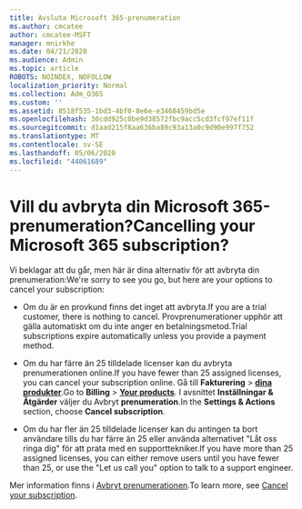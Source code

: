 ```yaml
---
title: Avsluta Microsoft 365-prenumeration
ms.author: cmcatee
author: cmcatee-MSFT
manager: mnirkhe
ms.date: 04/21/2020
ms.audience: Admin
ms.topic: article
ROBOTS: NOINDEX, NOFOLLOW
localization_priority: Normal
ms.collection: Adm_O365
ms.custom: ''
ms.assetid: 8518f535-1bd3-4bf0-8e6e-e3468459bd5e
ms.openlocfilehash: 30cdd925c0be9d38572fbc9acc5cd3fcf97ef11f
ms.sourcegitcommit: d1aad215f8aa636ba89c93a13a0c9d90e997f752
ms.translationtype: MT
ms.contentlocale: sv-SE
ms.lasthandoff: 05/06/2020
ms.locfileid: "44061689"
---
```

# <a name="cancelling-your-microsoft-365-subscription"></a><span data-ttu-id="bef7c-102">Vill du avbryta din Microsoft 365-prenumeration?</span><span class="sxs-lookup"><span data-stu-id="bef7c-102">Cancelling your Microsoft 365 subscription?</span></span>

<span data-ttu-id="bef7c-103">Vi beklagar att du går, men här är dina alternativ för att avbryta din prenumeration:</span><span class="sxs-lookup"><span data-stu-id="bef7c-103">We're sorry to see you go, but here are your options to cancel your subscription:</span></span>
  
- <span data-ttu-id="bef7c-104">Om du är en provkund finns det inget att avbryta.</span><span class="sxs-lookup"><span data-stu-id="bef7c-104">If you are a trial customer, there is nothing to cancel.</span></span> <span data-ttu-id="bef7c-105">Provprenumerationer upphör att gälla automatiskt om du inte anger en betalningsmetod.</span><span class="sxs-lookup"><span data-stu-id="bef7c-105">Trial subscriptions expire automatically unless you provide a payment method.</span></span>

- <span data-ttu-id="bef7c-106">Om du har färre än 25 tilldelade licenser kan du avbryta prenumerationen online.</span><span class="sxs-lookup"><span data-stu-id="bef7c-106">If you have fewer than 25 assigned licenses, you can cancel your subscription online.</span></span> <span data-ttu-id="bef7c-107">Gå till **Fakturering** \> **[dina produkter](https://go.microsoft.com/fwlink/p/?linkid=842054)**.</span><span class="sxs-lookup"><span data-stu-id="bef7c-107">Go to **Billing** \> **[Your products](https://go.microsoft.com/fwlink/p/?linkid=842054)**.</span></span> <span data-ttu-id="bef7c-108">I avsnittet **Inställningar & Åtgärder** väljer du Avbryt **prenumeration**.</span><span class="sxs-lookup"><span data-stu-id="bef7c-108">In the **Settings & Actions** section, choose **Cancel subscription**.</span></span>

- <span data-ttu-id="bef7c-109">Om du har fler än 25 tilldelade licenser kan du antingen ta bort användare tills du har färre än 25 eller använda alternativet "Låt oss ringa dig" för att prata med en supporttekniker.</span><span class="sxs-lookup"><span data-stu-id="bef7c-109">If you have more than 25 assigned licenses, you can either remove users until you have fewer than 25, or use the "Let us call you" option to talk to a support engineer.</span></span>

<span data-ttu-id="bef7c-110">Mer information finns i [Avbryt prenumerationen](https://docs.microsoft.com/office365/admin/subscriptions-and-billing/cancel-your-subscription).</span><span class="sxs-lookup"><span data-stu-id="bef7c-110">To learn more, see [Cancel your subscription](https://docs.microsoft.com/office365/admin/subscriptions-and-billing/cancel-your-subscription).</span></span>